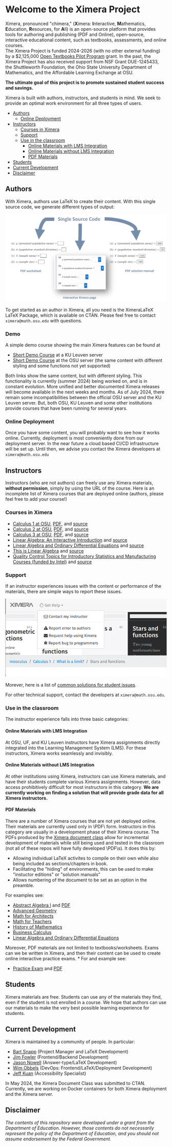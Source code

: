 # Welcome to the Ximera Project <!-- omit in toc -->

Ximera, pronounced "chimera," (**X**imera: **I**nteractive,
**M**athematics, **E**ducation, **R**esources, for **A**ll) is an
open-source platform that provides tools for authoring and publishing
(PDF and Online), open-source, interactive educational content, such
as textbooks, assessments, and online courses.  
The Ximera Project is
funded 2024-2026 (with no other external funding) by a $2,125,000
[Open Textbooks Pilot
Program](https://www2.ed.gov/programs/otp/index.html) grant. In the
past, the Ximera Project has also received support from NSF Grant
DUE-1245433, the Shuttleworth Foundation, the Ohio State University
Department of Mathematics, and the Affordable Learning Exchange at
OSU.  

**The ultimate goal of this project is to promote sustained
student success and savings.**



Ximera is built with authors, instructors, and students in mind. We
seek to provide an optimal work environment for all three types of
users.


- [Authors](#authors)
  - [Online Deployment](#online-deployment)
- [Instructors](#instructors)
  - [Courses in Ximera](#courses-in-ximera)
  - [Support](#support)
  - [Use in the classroom](#use-in-the-classroom)
    - [Online Materials with LMS Integration](#online-materials-with-lms-integration)
    - [Online Materials without LMS Integration](#online-materials-without-lms-integration)
    - [PDF Materials](#pdf-materials)
- [Students](#students)
- [Current Development](#current-development)
- [Disclaimer](#disclaimer)



## Authors

With Ximera, authors use LaTeX to create their content. With this
single source code, we generate different types of output:

![Ximera generates a PDF worksheet, an online interactive worksheet, and a PDF solution manual.](https://github.com/XimeraProject/.github/blob/main/profile/SimultaneousOutput.jpg "Single source code generates three different outputs.")

To get started as an author in Ximera, all you need is the XimeraLaTeX
LaTeX Package, which is available on CTAN. 
Please feel free to contact `ximera@math.osu.edu` with questions. 

### Demo

A simple demo course showing the main Ximera features can be found at 

* [Short Demo Course](https://set.kuleuven.be/voorkennis/ximerademo/demo/demo/theorie) at a KU Leuven server
* [Short Demo Course](https://ximera.osu.edu/wimdemo/demo/demo/theorie) at the OSU server (the same content with different styling and some functions not yet supported)
  
Both links show the same content, but with different styling. 
This functionality is currently (summer 2024) being worked on, and is in constant evolution. More unified and better documented Ximera releases will become available in the next weeks and months.
As of July 2024, there remain some incompatibilities between the official OSU server and the KU Leuven server.
But, both OSU, KU Leuven and some other institutions provide courses that have been running for several years.

### Online Deployment

Once you have some content, you will probably want to see how it works
online. Currently, deployment is most conveniently done from our deployment server.
In the near future a cloud based CI/CD infrastructure will be set up. Until then, we advise you contact the Ximera developers at `ximera@math.osu.edu` 

## Instructors

Instructors (who are not authors) can freely use any Ximera materials,
**without permission**, simply by using the URL of the
course. Here is an incomplete list of Ximera courses that are
deployed online (authors, please feel free to add your course!)

### Courses in Ximera

- [Calculus 1 at OSU](https://ximera.osu.edu/mooculus/calculus1), [PDF](https://github.com/mooculus/calculus/releases/tag/v1.0.0), and [source](https://github.com/mooculus/calculus)
- [Calculus 2 at OSU](https://ximera.osu.edu/mooculus/calculus2), [PDF](https://github.com/mooculus/calculus/releases/tag/v1.0.0), and [source](https://github.com/mooculus/calculus)
- [Calculus 3 at OSU](https://ximera.osu.edu/mooculus/calculus3), [PDF](https://github.com/mooculus/calculus/releases/tag/v1.0.0), and [source](https://github.com/mooculus/calculus)
- [Linear Algebra: An Interactive Introduction](https://sites.google.com/view/lin-alg-interactive-intro/home) and [source](https://github.com/annadavismath/LinearAlgebraDZ)
- [Linear Algebra and Ordinary Differential Equations](https://ximera.osu.edu/laode) and [source](https://github.com/mooculus/laode)
- [This is Linear Algebra](https://ximera.osu.edu/linearAlgebra) and [source](https://github.com/mooculus/linearAlgebra)
- [Quality Control Topics for Introductory Statistics and Manufacturing Courses (funded by Intel)](https://ximera.osu.edu/qcstats/QC_stats) and [source](https://github.com/annadavismath/QC_stats)

### Support

If an instructor experiences issues with the content or performance of the materials, there are simple ways to report these issues.

![Buttons that link to GitHub issues.](https://github.com/XimeraProject/.github/blob/main/profile/getHelp.png "Buttons for help.")

Morever, here is a list of [common solutions for student issues](https://github.com/XimeraProject/.github/blob/main/profile/commonSolutions.md).

For other technical support, contact the developers at `ximera@math.osu.edu`.

### Use in the classroom

The instructor experience falls into three basic categories:

#### Online Materials with LMS Integration

At OSU, UF, and KU Leuven instructors have Ximera assignments directly integrated into the Learning Management
System (LMS). For these instructors, Ximera works seamlessly and invisibly.

#### Online Materials without LMS Integration

At other institutions using Ximera, instructors can use Ximera
materials, and have their students complete various Ximera
assignments. However, data access prohibitively difficult for most
instructors in this category. **We are currently working on finding a
solution that will provide grade data for all Ximera instructors.**

#### PDF Materials

There are a number of Ximera courses that are not yet deployed online. Their materials are currently used only in \PDF\ form.
Instructors in this category are usually in a development phase of their Ximera
course. The PDFs produced by the [Ximera document class](https://ctan.org/pkg/ximera) allow for incremental development of
materials while still being used and tested in the classroom (not all of these repos will have fully developed \PDF\s). It does this by:

- Allowing individual LaTeX activites to compile on their own while also being included as sections/chapters in book.
- Facilitating the "hiding" of environments, this can be used to make "instuctor editions" or "solution manuals"
- Allows numbering of the document to be set as an option in the preamble.


For examples see:


* [Abstract Algebra I](https://github.com/bartsnapp/abstractAlgebraI) and [PDF](https://github.com/bartsnapp/abstractAlgebraI/releases/tag/v1.0.0)
* [Advanced Geometry](https://github.com/mooculus/advancedGeometry)
* [Math for Architects](https://github.com/mooculus/mathForArchitects)
* [Math for Teachers](https://github.com/mooculus/mathForTeachers)
* [History of Mathematics](https://github.com/mooculus/historyOfMathematics)
* [Business Calculus](https://github.com/mooculus/business)
* [Linear Algebra and Ordinary Differential Equations](https://github.com/mooculus/laode)

Moreover, PDF materials are not limited to textbooks/worksheets. Exams can we be written in Ximera, and then their content can be used to create online interactive practice exams. *
For and example see:

* [Practice Exam](https://ximera.osu.edu/testing/exam/practiceExam) and [PDF](https://github.com/XimeraProject/examples/releases/tag/v1.0.0)


## Students

Ximera materials are free. Students can use any of the materials they
find, even if the student is not enrolled in a course. We hope that
authors can use our materials to make the very best possible learning
experience for students.

## Current Development

Ximera is maintained by a community of people. In particular:

- [Bart Snapp](https://people.math.osu.edu/snapp.14/) (Project Manager and LaTeX Development)
- [Jim Fowler](https://kisonecat.com/) (Frontend/Backend Development)
- [Jason Nowell](https://www.jasonnowell.com/home) (Answer-type/LaTeX Development)
- [Wim Obbels](https://www.kuleuven.be/wieiswie/en/person/00045050) (DevOps: Frontend/LaTeX/Deployment Development)
- [Jeff Kuan](https://tailorswiftbot.com/) (Accessibility Specialist)
  
In May 2024, the Ximera Document Class was submitted to CTAN.
Currently, we are working on Docker containers for both Ximera deployment and the Ximera server.

## Disclaimer

_The contents of this repository were developed under a grant from the
Department of Education. However, those contents do not necessarily
represent the policy of the Department of Education, and you should
not assume endorsement by the Federal Government._
